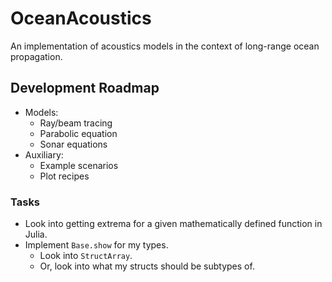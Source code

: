 # OceanAcoustics
An implementation of acoustics models in the context of long-range ocean propagation.

## Development Roadmap
* Models:
  * Ray/beam tracing
  * Parabolic equation
  * Sonar equations
* Auxiliary:
  * Example scenarios
  * Plot recipes

### Tasks
* Look into getting extrema for a given mathematically defined function in Julia.
* Implement `Base.show` for my types.
  * Look into `StructArray`.
  * Or, look into what my structs should be subtypes of.
